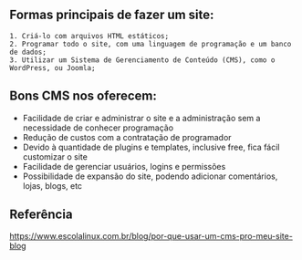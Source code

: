 ## Formas principais de fazer um site:
    1. Criá-lo com arquivos HTML estáticos; 
    2. Programar todo o site, com uma linguagem de programação e um banco de dados; 
    3. Utilizar um Sistema de Gerenciamento de Conteúdo (CMS), como o WordPress, ou Joomla; 

## Bons CMS nos oferecem:
- Facilidade de criar e administrar o site e a administração sem a necessidade de conhecer programação
- Redução de custos com a contratação de programador
- Devido à quantidade de plugins e templates, inclusive free, fica fácil customizar o site
- Facilidade de gerenciar usuários, logins e permissões
- Possibilidade de expansão do site, podendo adicionar comentários, lojas, blogs, etc

## Referência
https://www.escolalinux.com.br/blog/por-que-usar-um-cms-pro-meu-site-blog

